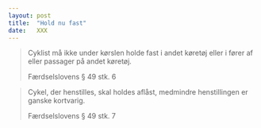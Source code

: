 ```yaml
---
layout: post
title:  "Hold nu fast"
date:   XXX
---
```


> Cyklist må ikke under kørslen holde fast i andet køretøj eller i fører af eller passager på andet køretøj.
> <footer>Færdselslovens § 49 stk. 6</footer>

> Cykel, der henstilles, skal holdes aflåst, medmindre henstillingen er ganske kortvarig.
> <footer>Færdselslovens § 49 stk. 7</footer>
